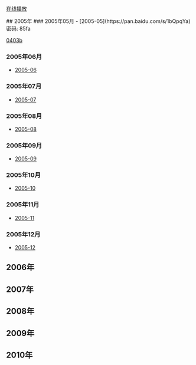 <p><a href="https://aguaiyoung.github.io/wiki/demo/index.html">在线播放</a>  </p>
## 2005年
### 2005年05月
- [2005-05](https://pan.baidu.com/s/1bQpqYa) 密码: 85fa
  
<p><a href="0403b.wma">0403b</a></p>

### 2005年06月
- [2005-06]() 

### 2005年07月
- [2005-07]() 

### 2005年08月
- [2005-08]() 

### 2005年09月
- [2005-09]() 

### 2005年10月
- [2005-10]() 

### 2005年11月
- [2005-11]() 

### 2005年12月
- [2005-12]() 

## 2006年

## 2007年

## 2008年

## 2009年

## 2010年

<script type="text/javascript" src="http://mediaplayer.yahoo.com/js">
